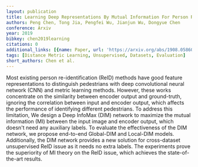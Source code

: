 ```yaml
---
layout: publication
title: Learning Deep Representations By Mutual Information For Person Re-identification
authors: Peng Chen, Tong Jia, Pengfei Wu, Jianjun Wu, Dongyue Chen
conference: Arxiv
year: 2019
bibkey: chen2019learning
citations: 0
additional_links: [{name: Paper, url: 'https://arxiv.org/abs/1908.05860'}]
tags: [Distance Metric Learning, Unsupervised, Datasets, Evaluation]
short_authors: Chen et al.
---
```

Most existing person re-identification (ReID) methods have good feature
representations to distinguish pedestrians with deep convolutional neural
network (CNN) and metric learning methods. However, these works concentrate on
the similarity between encoder output and ground-truth, ignoring the
correlation between input and encoder output, which affects the performance of
identifying different pedestrians. To address this limitation, We design a Deep
InfoMax (DIM) network to maximize the mutual information (MI) between the input
image and encoder output, which doesn't need any auxiliary labels. To evaluate
the effectiveness of the DIM network, we propose end-to-end Global-DIM and
Local-DIM models. Additionally, the DIM network provides a new solution for
cross-dataset unsupervised ReID issue as it needs no extra labels. The
experiments prove the superiority of MI theory on the ReID issue, which
achieves the state-of-the-art results.